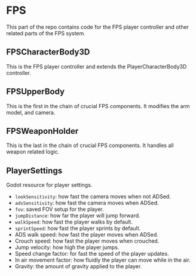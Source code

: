 # FPS 
This part of the repo contains code for the FPS player controller and other related parts of the FPS system.

## FPSCharacterBody3D
This is the FPS player controller and extends the PlayerCharacterBody3D controller.

## FPSUpperBody
This is the first in the chain of crucial FPS components. It modifies the arm model, and camera.

## FPSWeaponHolder
This is the last in the chain of crucial FPS components. It handles all weapon related logic.

## PlayerSettings
Godot resource for player settings.
- `lookSensitivity`: how fast the camera moves when not ADSed.
- `adsSensitivity`: how fast the camera moves when ADSed.
- `fov`: saved FOV setup for the player.
- `jumpDistance`: how far the player will jump forward.
- `walkSpeed`: how fast the player walks by default.
- `sprintSpeed`: how fast the player sprints by default.
- ADS walk speed: how fast the player moves when ADSed.
- Crouch speed: how fast the player moves when crouched.
- Jump velocity: how high the player jumps.
- Speed change factor: for fast the speed of the player updates.
- In air movement factor: how fluidly the player can move while in the air.
- Gravity: the amount of gravity applied to the player.